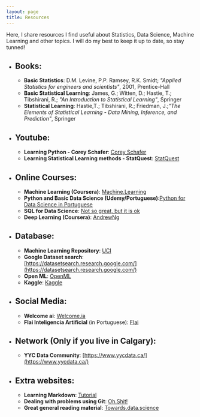 ```yaml
---
layout: page
title: Resources
---
```


Here, I share resources I find useful about Statistics, Data Science, Machine Learning and other topics. I will do my best to keep it up to date, so stay tunned!

* ## Books:
    * **Basic Statistics**: D.M. Levine, P.P. Ramsey, R.K. Smidt; _"Applied Statistics for engineers and scientists"_, 2001, Prentice-Hall
    * **Basic Statistical Learning**: James, G.; Witten, D.; Hastie, T.; Tibshirani, R.; _"An Introduction to Statistical Learning"_, Springer
    * **Statistical Learning**: Hastie,T.; Tibshirani, R.; Friedman, J.;_"The Elements of Statistical Learning - Data Mining, Inference, and Prediction"_, Springer

* ## Youtube:
    * **Learning Python - Corey Schafer**: [Corey Schafer](https://www.youtube.com/channel/UCCezIgC97PvUuR4_gbFUs5g)
    * **Learning Statistical Learning methods - StatQuest**: [StatQuest](https://www.youtube.com/channel/UCtYLUTtgS3k1Fg4y5tAhLbw)


* ## Online Courses:
    * **Machine Learning (Coursera)**: [Machine.Learning](https://www.coursera.org/learn/machine-learning)
    * **Python and Basic Data Science (Udemy/Portuguese)**:[Python for Data Science in Portuguese](https://www.udemy.com/course/python-para-data-science-e-machine-learning/) 
    * **SQL for Data Science**: [Not so great, but it is ok](https://www.coursera.org/specializations/learn-sql-basics-data-science#courses)
    * **Deep Learning (Coursera)**: [AndrewNg](https://www.coursera.org/specializations/deep-learning#about)

* ## Database:
    * **Machine Learning Repository**: [UCI](http://archive.ics.uci.edu/ml/index.php)
    * **Google Dataset search**: [https://datasetsearch.research.google.com/](https://datasetsearch.research.google.com/)
    * **Open ML**: [OpenML](https://www.openml.org/search?type=data)
    * **Kaggle**: [Kaggle](https://www.kaggle.com/)

* ## Social Media:
    * **Welcome ai**: [Welcome.ia](https://instagram.com/welcome.ai?igshid=vb0z9h4v9cdn)
    * **Flai Inteligencia Artificial** (in Portuguese): [Flai](https://instagram.com/flai.inteligencia.artificial?igshid=pex29t25esmq)

* ## Network (Only if you live in Calgary):
    * **YYC Data Community**: [https://www.yycdata.ca/](https://www.yycdata.ca/)

* ## Extra websites:
    * **Learning Markdown**: [Tutorial](https://www.markdowntutorial.com/)
    * **Dealing with problems using Git**: [Oh.Shit!](https://ohshitgit.com/)
    * **Great general reading material**: [Towards.data.science](https://towardsdatascience.com/)
